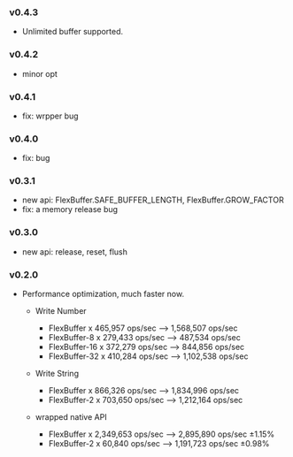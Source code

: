 ### v0.4.3
- Unlimited buffer supported.

### v0.4.2
- minor opt

### v0.4.1
- fix: wrpper bug

### v0.4.0
- fix: bug

### v0.3.1
- new api: FlexBuffer.SAFE_BUFFER_LENGTH, FlexBuffer.GROW_FACTOR
- fix: a memory release bug

### v0.3.0
- new api: release, reset, flush

### v0.2.0
- Performance optimization, much faster now.
    + Write Number
        + FlexBuffer x 465,957 ops/sec --> 1,568,507 ops/sec
        + FlexBuffer-8 x 279,433 ops/sec --> 487,534 ops/sec
        + FlexBuffer-16 x 372,279 ops/sec --> 844,856 ops/sec
        + FlexBuffer-32 x 410,284 ops/sec --> 1,102,538 ops/sec

    + Write String
        + FlexBuffer x 866,326 ops/sec --> 1,834,996 ops/sec
        + FlexBuffer-2 x 703,650 ops/sec --> 1,212,164 ops/sec

    + wrapped native API
        + FlexBuffer x 2,349,653 ops/sec --> 2,895,890 ops/sec ±1.15%
        + FlexBuffer-2 x 60,840 ops/sec --> 1,191,723 ops/sec ±0.98%
